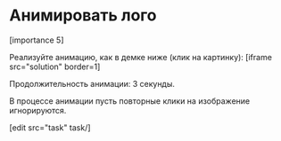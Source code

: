 # Анимировать лого

[importance 5]

Реализуйте анимацию, как в демке ниже (клик на картинку):
[iframe src="solution" border=1]

Продолжительность анимации: 3 секунды.

В процессе анимации пусть повторные клики на изображение игнорируются.

[edit src="task" task/]
